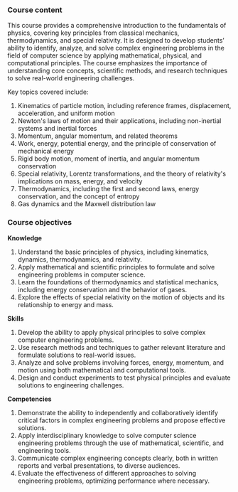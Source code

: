 ### **Course content**

This course provides a comprehensive introduction to the fundamentals of physics, covering key principles from classical mechanics, thermodynamics, and special relativity. It is designed to develop students’ ability to identify, analyze, and solve complex engineering problems in the field of computer science by applying mathematical, physical, and computational principles. The course emphasizes the importance of understanding core concepts, scientific methods, and research techniques to solve real-world engineering challenges.

Key topics covered include:

1. Kinematics of particle motion, including reference frames, displacement, acceleration, and uniform motion
2. Newton's laws of motion and their applications, including non-inertial systems and inertial forces
3. Momentum, angular momentum, and related theorems
4. Work, energy, potential energy, and the principle of conservation of mechanical energy
5. Rigid body motion, moment of inertia, and angular momentum conservation
6. Special relativity, Lorentz transformations, and the theory of relativity's implications on mass, energy, and velocity
7. Thermodynamics, including the first and second laws, energy conservation, and the concept of entropy
8. Gas dynamics and the Maxwell distribution law

### **Course objectives**

**Knowledge**

1. Understand the basic principles of physics, including kinematics, dynamics, thermodynamics, and relativity.
2. Apply mathematical and scientific principles to formulate and solve engineering problems in computer science.
3. Learn the foundations of thermodynamics and statistical mechanics, including energy conservation and the behavior of gases.
4. Explore the effects of special relativity on the motion of objects and its relationship to energy and mass.

**Skills**

1. Develop the ability to apply physical principles to solve complex computer engineering problems.
2. Use research methods and techniques to gather relevant literature and formulate solutions to real-world issues.
3. Analyze and solve problems involving forces, energy, momentum, and motion using both mathematical and computational tools.
4. Design and conduct experiments to test physical principles and evaluate solutions to engineering challenges.

**Competencies**

1. Demonstrate the ability to independently and collaboratively identify critical factors in complex engineering problems and propose effective solutions.
2. Apply interdisciplinary knowledge to solve computer science engineering problems through the use of mathematical, scientific, and engineering tools.
3. Communicate complex engineering concepts clearly, both in written reports and verbal presentations, to diverse audiences.
4. Evaluate the effectiveness of different approaches to solving engineering problems, optimizing performance where necessary.